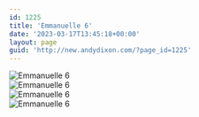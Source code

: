 ```yaml
---
id: 1225
title: 'Emmanuelle 6'
date: '2023-03-17T13:45:18+00:00'
layout: page
guid: 'http://new.andydixon.com/?page_id=1225'
---
```


![Emmanuelle 6](https://i0.wp.com/assets.g8x2.ldn.idrivee2-23.com/posters/Emmanuelle%206%2001.jpg?w=1200&ssl=1 "Emmanuelle 6")  
![Emmanuelle 6](https://i0.wp.com/assets.g8x2.ldn.idrivee2-23.com/posters/Emmanuelle%206%2002.jpg?w=1200&ssl=1 "Emmanuelle 6")  
![Emmanuelle 6](https://i0.wp.com/assets.g8x2.ldn.idrivee2-23.com/posters/Emmanuelle%206%2003.jpg?w=1200&ssl=1 "Emmanuelle 6")  
![Emmanuelle 6](https://i0.wp.com/assets.g8x2.ldn.idrivee2-23.com/posters/Emmanuelle%206%2004.jpg?w=1200&ssl=1 "Emmanuelle 6")